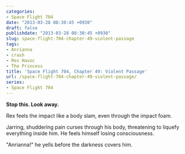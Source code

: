 ```yaml
---
categories:
- Space Flight 704
date: "2013-03-28 08:30:45 +0930"
draft: false
publishdate: "2013-03-28 08:30:45 +0930"
slug: space-flight-704-chapter-49-violent-passage
tags:
- Anrianna
- crash
- Rex Havoc
- The Princess
title: 'Space Flight 704, Chapter 49: Violent Passage'
url: /space-flight-704-chapter-49-violent-passage/
series:
- Space Flight 704
---
```

**Stop this. Look away.**

Rex feels the impact like a body slam, even through the impact foam.

Jarring, shuddering pain curses through his body, threatening to liquefy
everything inside him. He feels himself losing consciousness.

"Anrianna!" he yells before the darkness covers him.
